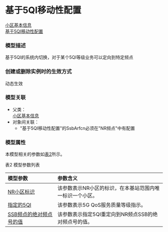 # 基于5QI移动性配置[小区基本信息](../小区基本信息/README.md) <br>[基于5QI移动性配置](#) <br>### 模型描述基于5QI的系统内切换，对于某个5QI等级业务可以定向到特定频点### 创建或删除实例时的生效方式动态生效### 模型关联- 父类： <br>[小区基本信息](../小区基本信息/README.md) <br>- 对象间关联：    - "基于5QI移动性配置"的SsbArfcn必须在"NR频点"中有配置### 模型属性本模型相关的参数如<a href="#t2">表2</a>所示。表2 模型参数列表<table id = "t2"><thread><tr><th align = "left">模型参数</th><th align = "left">参数含义</th></tr></thread><tbody><tr><td id = "NR小区标识-1"><a href = "NR小区标识-1.html">NR小区标识</a></td><td>该参数表示NR小区的标识，在本基站范围内唯一标识一个小区。</td></tr><tr><td id = "指定的5QI-2"><a href = "指定的5QI-2.html">指定的5QI</a></td><td>该参数表示5G QoS服务质量等级指示。

</td></tr><tr><td id = "SSB频点的绝对频点号的值-3"><a href = "SSB频点的绝对频点号的值-3.html">SSB频点的绝对频点号的值</a></td><td>该参数表示指定5QI重定向到NR频点SSB的绝对频点号的值。</td></tr></tbody></table>